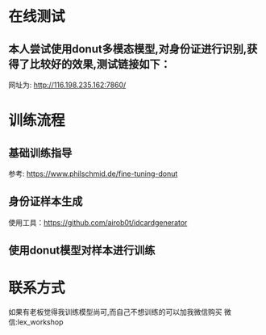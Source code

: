 # 在线测试
## 本人尝试使用donut多模态模型,对身份证进行识别,获得了比较好的效果,测试链接如下：
网址为: http://116.198.235.162:7860/

# 训练流程
## 基础训练指导
参考:   https://www.philschmid.de/fine-tuning-donut

## 身份证样本生成
使用工具：https://github.com/airob0t/idcardgenerator

## 使用donut模型对样本进行训练

# 联系方式
如果有老板觉得我训练模型尚可,而自己不想训练的可以加我微信购买
微信:lex_workshop
